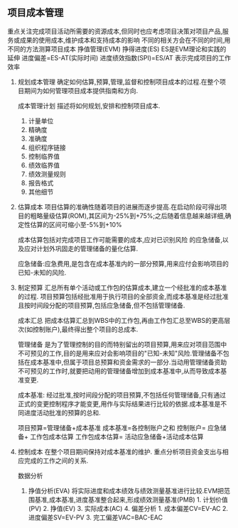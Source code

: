 ## 项目成本管理
重点关注完成项目活动所需要的资源成本,但同时也应考虑项目决策对项目产品,服务或成果的使用成本,维护成本和支持成本的影响
不同的相关方会在不同的时间,用不同的方法测算项目成本
挣值管理(EVM)
挣得进度(ES)
ES是EVM理论和实践的延伸
进度偏差=ES-AT(实际时间)
进度绩效指数(SPI)=ES/AT 表示完成项目的工作效率

1. 规划成本管理
   确定如何估算,预算,管理,监督和控制项目成本的过程.在整个项目期间为如何管理项目成本提供指南和方向.

	 成本管理计划
	 描述将如何规划,安排和控制项目成本.
	 1. 计量单位
	 2. 精确度
	 3. 准确度
	 4. 组织程序链接
	 5. 控制临界值
	 6. 绩效临界值
	 7. 绩效测量规则
	 8. 报告格式
	 9. 其他细节

2. 估算成本
   项目估算的准确性随着项目的进展而逐步提高.在启动阶段可得出项目的粗略量级估算(ROM),其区间为-25%到+75%;之后随着信息越来越详细,确定性估算的区间可缩小至-5%到+10%

	 成本估算包括对完成项目工作可能需要的成本,应对已识别风险 的应急储备,以及应对计划外巩固走的管理储备的量化估算.

	 应急储备:应急费用,是包含在成本基准内的一部分预算,用来应付会影响项目的已知-未知的风险.


3. 制定预算
   汇总所有单个活动或工作包的估算成本,建立一个经批准的成本基准的过程.
	 项目预算包括经批准用于执行项目的全部资金,而成本基准是经过批准且按时间段分配的项目预算,包括应急储备,但不包括管理储备.

	 成本汇总
	 把成本估算汇总到WBS中的工作包,再由工作包汇总至WBS的更高层次(如控制账户),最终得出整个项目的总成本.

	 管理储备
	 是为了管理控制的目的而特别留出的项目预算,用来应对项目范围中不可预见的工作,目的是用来应对会影响项目的"已知-未知"风险.管理储备不包括在成本基准中,但属于项目总预算和资金需求的一部分.当动用管理储备资助不可预见的工作时,就要把动用的管理储备增加到成本基准中,从而导致成本基准变更.

	 成本基准:
	 经过批准,按时间段分配的项目预算,不包括任何管理储备,只有通过正式的变更控制程序才能变更,用作与实际结果进行比较的依据.成本基准是不同进度活动批准的预算的总和.

	 项目预算=管理储备+成本基准
	 成本基准=各控制账户之和
	 控制账户= 应急储备+ 工作包成本估算
	 工作包成本估算= 活动应急储备+活动成本估算


4. 控制成本
   在整个项目期间保持对成本基准的维护.
	 重点分析项目资金支出与相应完成的工作之间的关系.

	 数据分析
	 1. 挣值分析(EVA)
		将实际进度和成本绩效与绩效测量基准进行比较.EVM把范围基准,成本基准,进度基准整合起来,形成绩效测量基准(PMB)
			1. 计划价值(PV)
			2. 挣值(EV)
			3. 实际成本(AC)
			4. 偏差分析
   			1. 成本偏差CV=EV-AC
   			2. 进度偏差SV=EV-PV
   			3. 完工偏差VAC=BAC-EAC
			 